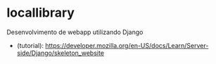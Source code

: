 # locallibrary
Desenvolvimento de webapp utilizando Django

* (tutorial): https://developer.mozilla.org/en-US/docs/Learn/Server-side/Django/skeleton_website
